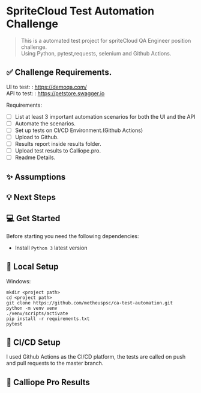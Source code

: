 # SpriteCloud Test Automation Challenge

> This is a automated test project for spriteCloud QA Engineer position challenge. \
> Using Python, pytest,requests, selenium and Github Actions. 

## ✅ Challenge Requirements.
UI to test: : https://demoqa.com/ \
API to test: : https://petstore.swagger.io

Requirements:
- [ ] List at least 3 important automation scenarios for both the UI and the API
- [ ] Automate the scenarios.
- [ ] Set up tests on CI/CD Environment.(Github Actions)
- [ ] Upload to Github.
- [ ] Results report inside results folder.
- [ ] Upload test results to Calliope.pro.
- [ ] Readme Details.

## ✨ Assumptions

## 💡 Next Steps

## 💻 Get Started

Before starting you need the following dependencies:
* Install `Python 3` latest version 

## 🚀 Local Setup

Windows:

```
mkdir <project path>
cd <project path>
git clone https://github.com/metheuspsc/ca-test-automation.git
python -m venv venv
./venv/scripts/activate
pip install -r requirements.txt
pytest
```

## 👷 CI/CD Setup

I used Github Actions as the CI/CD platform, the tests are called on push and pull requests to the master branch.

## 📝 Calliope Pro Results
